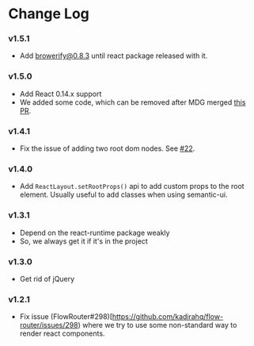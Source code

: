 # Change Log

### v1.5.1
* Add browerify@0.8.3 until react package released with it.

### v1.5.0
* Add React 0.14.x support
* We added some code, which can be removed after MDG merged [this PR](https://github.com/meteor/react-packages/pull/124).

### v1.4.1

* Fix the issue of adding two root dom nodes. See [#22](https://github.com/kadirahq/meteor-react-layout/issues/22).

### v1.4.0

* Add `ReactLayout.setRootProps()` api to add custom props to the root element. Usually useful to add classes when using semantic-ui.

### v1.3.1
* Depend on the react-runtime package weakly
* So, we always get it if it's in the project 

### v1.3.0
* Get rid of jQuery

### v1.2.1

* Fix issue (FlowRouter#298)[https://github.com/kadirahq/flow-router/issues/298) where we try to use some non-standard way to render react components.
